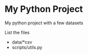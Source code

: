 # My Python Project

My python project with a few datasets

List the files

- data/*csv
- scripts/utils.py
